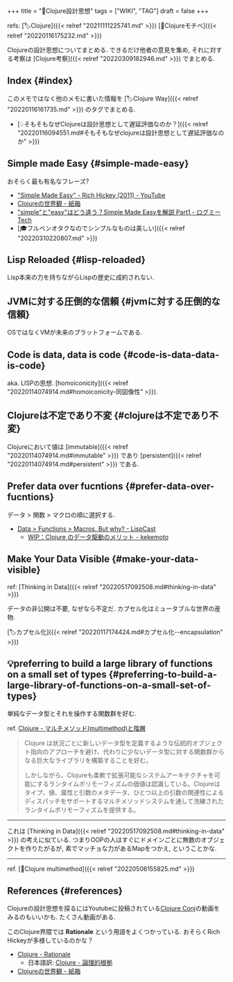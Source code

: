+++
title = "📝Clojure設計思想"
tags = ["WIKI", "TAG"]
draft = false
+++

refs: [🏷Clojure]({{< relref "20211111225741.md" >}}) [📝Clojureモチベ]({{< relref "20220116175232.md" >}})

Clojureの設計思想についてまとめる. できるだけ他者の意見を集め, それに対する考察は [Clojure考察]({{< relref "20220309182946.md" >}}) でまとめる.


## Index {#index}

このメモではなく他のメモに書いた情報を [🏷Clojure Way]({{< relref "20220116161735.md" >}}) のタグでまとめる.

-   [💡そもそもなぜClojureは設計思想として遅延評価なのか？]({{< relref "20220116094551.md#そもそもなぜclojureは設計思想として遅延評価なのか" >}})


## Simple made Easy {#simple-made-easy}

おそらく最も有名なフレーズ?

-   ["Simple Made Easy" - Rich Hickey (2011) - YouTube](https://www.youtube.com/watch?v=SxdOUGdseq4)
-   [Clojureの世界観 - 紙箱](https://boxofpapers.hatenablog.com/entry/2017/04/10/154333)
-   ["simple"と"easy"はどう違う？Simple Made Easyを解説 Part1 - ログミーTech](https://logmi.jp/tech/articles/321962)
-   [🎓フルベンオタクなのでシンプルなものは美しい]({{< relref "20220310220807.md" >}})


## Lisp Reloaded {#lisp-reloaded}

Lisp本来の力を持ちながらLispの歴史に成約されない.


## JVMに対する圧倒的な信頼 {#jvmに対する圧倒的な信頼}

OSではなくVMが未来のプラットフォームである.


## Code is data, data is code {#code-is-data-data-is-code}

aka. LISPの思想. [homoiconicity]({{< relref "20220114074914.md#homoiconicity-同図像性" >}}).


## Clojureは不定であり不変 {#clojureは不定であり不変}

Clojureにおいて値は [immutable]({{< relref "20220114074914.md#immutable" >}}) であり [persistent]({{< relref "20220114074914.md#persistent" >}}) である.


## Prefer data over fucntions {#prefer-data-over-fucntions}

データ > 関数 > マクロの順に選択する.

-   [Data > Functions > Macros. But why? - LispCast](https://lispcast.com/data-functions-macros-why/)
    -   [WIP：Clojure のデータ駆動のメリット - kekemoto](https://scrapbox.io/kekemoto/WIP%EF%BC%9AClojure_%E3%81%AE%E3%83%87%E3%83%BC%E3%82%BF%E9%A7%86%E5%8B%95%E3%81%AE%E3%83%A1%E3%83%AA%E3%83%83%E3%83%88)


## Make Your Data Visible {#make-your-data-visible}

ref: [Thinking in Data]({{< relref "20220517092508.md#thinking-in-data" >}})

データの非公開は不要, なぜなら不定だ. カプセル化はミュータブルな世界の産物.

[🏷カプセル化]({{< relref "20220117174424.md#カプセル化--encapsulation" >}})


## 💡preferring to build a large library of functions on a small set of types {#preferring-to-build-a-large-library-of-functions-on-a-small-set-of-types}

単純なデータ型とそれを操作する関数群を好む.

ref. [Clojure - マルチメソッド(multimethod)と階層](https://japan-clojurians.github.io/clojure-site-ja/reference/multimethods)

> Clojure は状況ごとに新しいデータ型を定義するような伝統的オブジェクト指向のアプローチを避け、代わりに少ないデータ型に対する関数群からなる巨大なライブラリを構築することを好む。
>
> しかしながら、Clojureも柔軟で拡張可能なシステムアーキテクチャを可能にするランタイムポリモーフィズムの価値は認識している。Clojureはタイプ、値、属性と引数のメタデータ、ひとつ以上の引数の関連性によるディスパッチをサポートするマルチメソッドシステムを通して洗練されたランタイムポリモーフィズムを提供する。

---

これは [Thinking in Data]({{< relref "20220517092508.md#thinking-in-data" >}}) の考えに似ている. つまりOOPの人はすぐにドメインごとに無数のオブジェクトを作りたがるが, 素でマッチョな力があるMapをつかえ, ということかな.

---

ref. [📝Clojure multimethod]({{< relref "20220506155825.md" >}})


## References {#references}

Clojureの設計思想を探るにはYoutubeに投稿されている[Clojure Conj](https://www.youtube.com/user/ClojureTV)の動画をみるのもいいかも. たくさん動画がある.

このClojure界隈では **Rationale** という用語をよくつかっている. おそらくRich Hickeyが多様しているのかな？

-   [Clojure - Rationale](https://clojure.org/about/rationale)
    -   日本語訳: [Clojure - 論理的根拠](https://japan-clojurians.github.io/clojure-site-ja/about/rationale.html)
-   [Clojureの世界観 - 紙箱](https://boxofpapers.hatenablog.com/entry/2017/04/10/154333)
